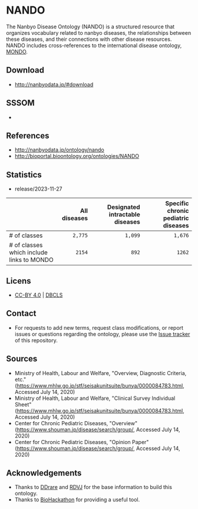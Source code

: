 # NANDO 
The Nanbyo Disease Ontology (NANDO) is a structured resource that organizes vocabulary related to nanbyo diseases, the relationships between these diseases, and their connections with other disease resources. NANDO includes cross-references to the international disease ontology, <a href="https://github.com/monarch-initiative/mondo">MONDO</a>.


## Download
- http://nanbyodata.jp/#download


## SSSOM
- 


## References
- http://nanbyodata.jp/ontology/nando
- http://bioportal.bioontology.org/ontologies/NANDO


## Statistics
- release/2023-11-27

|| All diseases | Designated intractable diseases | Specific chronic pediatric diseases |
| --- | ---: | ---: | ---: |
| # of classes | `2,775` | `1,099` | `1,676` |
| # of classes which include links to MONDO | `2154` | `892` | `1262` |


## Licens
- <a href="https://creativecommons.org/licenses/by/4.0/deed.ja">CC-BY 4.0</a> | <a href="http://dbcls.rois.ac.jp">DBCLS</a>


## Contact
- For requests to add new terms, request class modifications, or report issues or questions regarding the ontology, please use the [Issue tracker](https://github.com/dbcls/nando/issues) of this repository.

  
## Sources
- Ministry of Health, Labour and Welfare, "Overview, Diagnostic Criteria, etc." (https://www.mhlw.go.jp/stf/seisakunitsuite/bunya/0000084783.html, Accessed July 14, 2020)
- Ministry of Health, Labour and Welfare, "Clinical Survey Individual Sheet" (https://www.mhlw.go.jp/stf/seisakunitsuite/bunya/0000084783.html, Accessed July 14, 2020)
- Center for Chronic Pediatric Diseases, "Overview" (https://www.shouman.jp/disease/search/group/, Accessed July 14, 2020)
- Center for Chronic Pediatric Diseases, "Opinion Paper" (https://www.shouman.jp/disease/search/group/, Accessed July 14, 2020)


## Acknowledgements
- Thanks to <a href="https://ddrare.nibiohn.go.jp/">DDrare</a> and <a href="https://metadb.riken.jp/metadb/ontology/RDVJ">RDVJ</a> for the base information to build this ontology.
- Thanks to <a href="http://biohackathon.org/">BioHackathon</a> for providing a useful tool.

